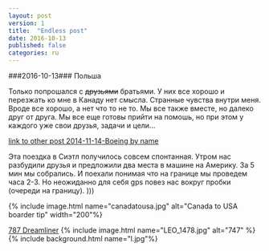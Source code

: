 ```yaml
---
layout: post
version: 1
title:  "Endless post"
date: 2016-10-13
published: false
categories: ru
---
```



###2016-10-13###
Польша

Только попрошался с ~~друзьями~~ братьями. У них все хорошо и перезжать ко мне в Канаду нет смысла.
Странные чувства внутри меня. Вроде все хорошо, а нет что то не то. Мы все также вместе, но далеко друг от друга. Мы все еще готовы прийти на помошь, но при этом у каждого уже свои друзья, задачи и цели...



<p>
    <a href="{% post_url 2014-11-14-Boeing %}"> link to other post 2014-11-14-Boeing  by name </a>
</p>

Эта поездка в Сиэтл получилось совсем спонтанная.
Утром нас разбудили друзья и предложили два места в машине на Америку. За 5 мин мы собрались. И поехали понимая что на границе мы проведем часа 2-3. Но неожиданно для себя gps повез нас вокруг пробки (очереди на границу). )))
<!-- excerpt -->
{% include image.html name="canadatousa.jpg" alt="Canada to USA boarder tip" width="200"%}

[787 Dreamliner](http://www.boeing.com/boeing/commercial/787family/index.page?)
{% include image.html name="LEO_1478.jpg" alt="747" %}
{% include background.html name="l.jpg"%}
